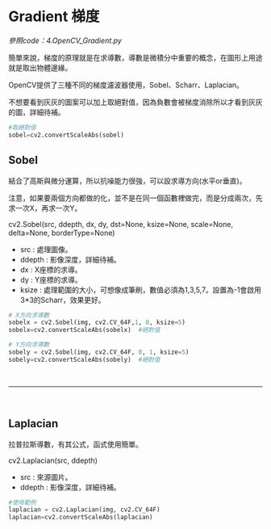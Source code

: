 # Gradient 梯度

_參照code：4.OpenCV_Gradient.py_

簡單來說，梯度的原理就是在求導數，導數是微積分中重要的概念，在圖形上用途就是取出物體邊緣。

OpenCV提供了三種不同的梯度濾波器使用，Sobel、Scharr、Laplacian。

不想要看到灰灰的圖案可以加上取絕對值，因為負數會被梯度消除所以才看到灰灰的圖，詳細待補。

```python
#取絕對值
sobel=cv2.convertScaleAbs(sobel)
```

## Sobel

結合了高斯與微分運算，所以抗噪能力很強，可以設求導方向(水平or垂直)。

注意，如果要兩個方向都做的化，並不是在同一個函數裡做完，而是分成兩次，先求一次X，再求一次Y。

cv2.Sobel(src, ddepth, dx, dy, dst=None, ksize=None, scale=None, delta=None, borderType=None)

+ src : 處理圖像。
+ ddepth : 影像深度，詳細待補。
+ dx : X座標的求導。
+ dy : Y座標的求導。
+ ksize : 處理範圍的大小，可想像成筆刷，數值必須為1,3,5,7。設置為-1會啟用3*3的Scharr，效果更好。

```python
# X方向求導數
sobelx = cv2.Sobel(img, cv2.CV_64F,1, 0, ksize=5)
sobelx=cv2.convertScaleAbs(sobelx)  #絕對值

# Y方向求導數
sobely = cv2.Sobel(img, cv2.CV_64F, 0, 1, ksize=5)
sobely=cv2.convertScaleAbs(sobely)  #絕對值
```

<br/>

---

<br/>

## Laplacian

拉普拉斯導數，有其公式，函式使用簡單。

cv2.Laplacian(src, ddepth)

+ src : 來源圖片。
+ ddepth : 影像深度，詳細待補。

```python
#使用範例
laplacian = cv2.Laplacian(img, cv2.CV_64F)
laplacian=cv2.convertScaleAbs(laplacian)
```